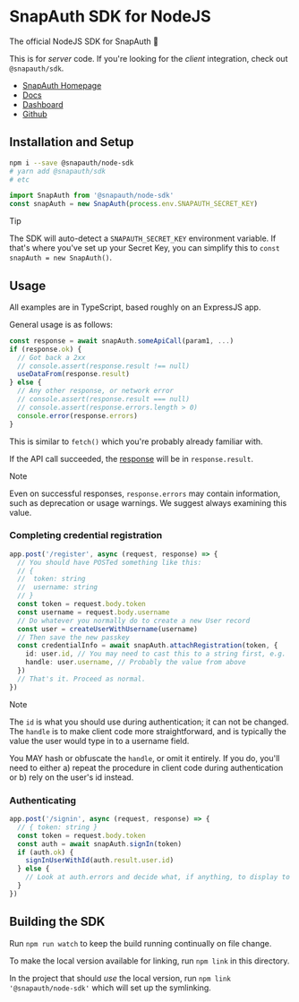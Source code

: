 # SnapAuth SDK for NodeJS

The official NodeJS SDK for SnapAuth 🫰

This is for _server_ code.
If you're looking for the _client_ integration, check out `@snapauth/sdk`.

- [SnapAuth Homepage](https://www.snapauth.app)
- [Docs](https://docs.snapauth.app)
- [Dashboard](https://dashboard.snapauth.app)
- [Github](https://github.com/snapauthapp/sdk-node)

## Installation and Setup

```bash
npm i --save @snapauth/node-sdk
# yarn add @snapauth/sdk
# etc
```

```typescript
import SnapAuth from '@snapauth/node-sdk'
const snapAuth = new SnapAuth(process.env.SNAPAUTH_SECRET_KEY)
```
> [!TIP]
> The SDK will auto-detect a `SNAPAUTH_SECRET_KEY` environment variable.
> If that's where you've set up your Secret Key, you can simplify this to
> `const snapAuth = new SnapAuth()`.


## Usage

All examples are in TypeScript, based roughly on an ExpressJS app.

General usage is as follows:

```typescript
const response = await snapAuth.someApiCall(param1, ...)
if (response.ok) {
  // Got back a 2xx
  // console.assert(response.result !== null)
  useDataFrom(response.result)
} else {
  // Any other response, or network error
  // console.assert(response.result === null)
  // console.assert(response.errors.length > 0)
  console.error(response.errors)
}
```

This is similar to `fetch()` which you're probably already familiar with.

If the API call succeeded, the [response](https://docs.snapauth.app/server.html) will be in `response.result`.

> [!NOTE]
> Even on successful responses, `response.errors` may contain information, such as deprecation or usage warnings.
> We suggest always examining this value.

### Completing credential registration

```typescript
app.post('/register', async (request, response) => {
  // You should have POSTed something like this:
  // {
  //  token: string
  //  username: string
  // }
  const token = request.body.token
  const username = request.body.username
  // Do whatever you normally do to create a new User record
  const user = createUserWithUsername(username)
  // Then save the new passkey
  const credentialInfo = await snapAuth.attachRegistration(token, {
    id: user.id, // You may need to cast this to a string first, e.g. `String(user.id)`
    handle: user.username, // Probably the value from above
  })
  // That's it. Proceed as normal.
})
```

> [!NOTE]
> The `id` is what you should use during authentication; it can not be changed.
> The `handle` is to make client code more straightforward, and is typically the value the user would type in to a username field.
>
> You MAY hash or obfuscate the `handle`, or omit it entirely.
> If you do, you'll need to either a) repeat the procedure in client code during authentication or b) rely on the user's id instead.

### Authenticating

```typescript
app.post('/signin', async (request, response) => {
  // { token: string }
  const token = request.body.token
  const auth = await snapAuth.signIn(token)
  if (auth.ok) {
    signInUserWithId(auth.result.user.id)
  } else {
    // Look at auth.errors and decide what, if anything, to display to the user.
  }
})
```

## Building the SDK

Run `npm run watch` to keep the build running continually on file change.

To make the local version available for linking, run `npm link` in this directory.

In the project that should _use_ the local version, run `npm link '@snapauth/node-sdk'` which will set up the symlinking.
